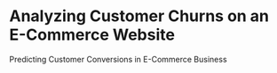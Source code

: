 # Analyzing Customer Churns on an E-Commerce Website
Predicting Customer Conversions in E-Commerce Business
